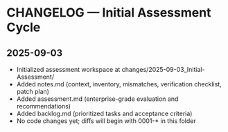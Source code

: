 # CHANGELOG — Initial Assessment Cycle

## 2025-09-03
- Initialized assessment workspace at changes/2025-09-03_Initial-Assessment/
- Added notes.md (context, inventory, mismatches, verification checklist, patch plan)
- Added assessment.md (enterprise-grade evaluation and recommendations)
- Added backlog.md (prioritized tasks and acceptance criteria)
- No code changes yet; diffs will begin with 0001-* in this folder

